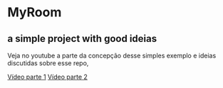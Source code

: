 # MyRoom 
## a simple project with good ideias
Veja no youtube a parte da concepção desse simples exemplo e ideias discutidas sobre esse repo,

[Vídeo parte 1](https://youtu.be/eSm4D-W3z5w)
[Vídeo parte 2](https://youtu.be/ej0NIAdF304)

